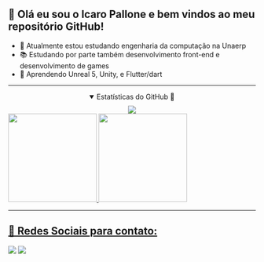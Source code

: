 ##  👋 Olá eu sou o Icaro Pallone e bem vindos ao meu repositório GitHub!

- 🎒 Atualmente estou estudando engenharia da computação na Unaerp
- 📚 Estudando por parte também desenvolvimento front-end e desenvolvimento de games
- 🧠 Aprendendo Unreal 5, Unity, e Flutter/dart

<hr>
<div align="center">
  <details open>
    <summary style="margin-bottom:10px;">Estatísticas do GitHub 👾</summary>
    <a href="https://github-readme-streak-stats.herokuapp.com/?user=IcaroPallone&theme=monokai-metallian&hide_border=true"><img src="https://github-readme-streak-stats.herokuapp.com/?user=IcaroPallone&theme=monokai-metallian&hide_border=true"/></a>
    <div style="display:flex; justify-content: space-between">
      <a href="https://github.com/IcaroPallone">
      <img height="180cm" src="https://github-readme-stats.vercel.app/api?username=IcaroPallone&show_icons=true&theme=radical&count_private=true&show_icons=true&include_all_commits=true">
      <img height="180cm" src="https://github-readme-stats.vercel.app/api/top-langs/?username=IcaroPallone&layout=compact&langs_count=10&theme=radical&include_all_commits=true&count_private=true">
    </div>
  </details>
</div>
<hr>
  
## 📧 Redes Sociais para contato:
  <div> 
  <a href="https://www.linkedin.com/in/icaro-squassoni-pallone-164454204/" target="_blank"><img src="https://img.shields.io/badge/-LinkedIn-%230077B5?style=for-the-badge&logo=linkedin&logoColor=white" target="_blank"></a> 
  <a href="mailto:icopallone@hotmail.com"><img src="https://img.shields.io/badge/-Gmail-%23333?style=for-the-badge&logo=gmail&logoColor=white" target="_blank"></a>
  </div>
